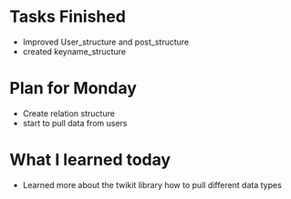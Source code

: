 Tasks Finished
===============
* Improved User_structure and post_structure
* created keyname_structure

Plan for Monday
================
* Create relation structure
* start to pull data from users


What I learned today
===============
* Learned more about the twikit library how to pull different data types
